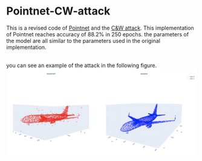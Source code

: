 # Pointnet-CW-attack
This is a revised code of <a href="https://arxiv.org/abs/1612.00593">Pointnet</a> and the <a href = "https://arxiv.org/abs/1608.04644">C&W attack</a>. This implementation of Pointnet reaches accuracy of 88.2% in 250 epochs. the parameters of the model are all similar to the parameters used in the original implementation.

</br>
you can see an example of the attack in the following figure.

</br>
<img src="attack_sample.jpg"/>
